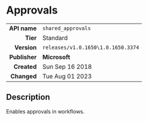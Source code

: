 # Approvals
| | |
|-:|-|
|**API name**|`shared_approvals`|
|**Tier**|Standard|
|**Version**|`releases/v1.0.1650\1.0.1650.3374`|
|**Publisher**|**Microsoft**|
|**Created**|Sun Sep 16 2018|
|**Changed**|Tue Aug 01 2023|

## Description
Enables approvals in workflows.
